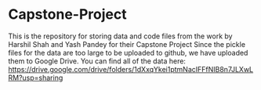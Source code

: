 # Capstone-Project
This is the repository for storing data and code files from the work by Harshil Shah and Yash Pandey for their Capstone Project Since the pickle files for the data are too large to be uploaded to github, we have uploaded them to Google Drive. You can find all of the data here: https://drive.google.com/drive/folders/1dXxqYkei1ptmNacIFFfNIB8n7JLXwLRM?usp=sharing
